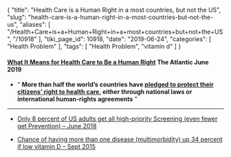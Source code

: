 {
    "title": "Health Care is a Human Right in a most countries, but not the US",
    "slug": "health-care-is-a-human-right-in-a-most-countries-but-not-the-us",
    "aliases": [
        "/Health+Care+is+a+Human+Right+in+a+most+countries+but+not+the+US",
        "/10918"
    ],
    "tiki_page_id": 10918,
    "date": "2019-06-24",
    "categories": [
        "Health Problem"
    ],
    "tags": [
        "Health Problem",
        "vitamin d"
    ]
}


#### [What It Means for Health Care to Be a Human Right](https://www.theatlantic.com/health/archive/2019/06/health-care-human-right/592357/?utm_source=feed) The Atlantic June 2019

* “ **More than half the world’s countries have [pledged to protect their citizens’ right to health care](https://www.sciencedaily.com/releases/2013/07/130719104927.htm%20), either through national laws or international human-rights agreements** ”

---

* [Only 8 percent of US adults get all high-priority Screening (even fewer get Prevention) – June 2018](/posts/only-8-percent-of-us-adults-get-all-high-priority-screening-even-fewer-get-prevention)

* [Chance of having more than one disease (multimorbidity) up 34 percent if low vitamin D – Sept 2015](/posts/chance-of-having-more-than-one-disease-multimorbidity-up-34-percent-if-low-vitamin-d)